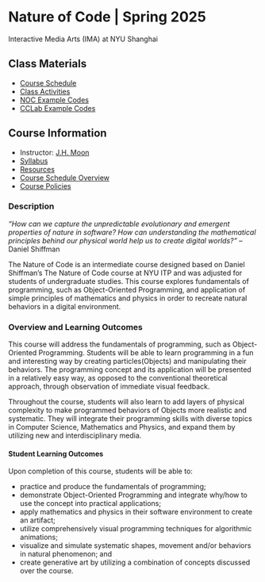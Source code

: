# Nature of Code | Spring 2025

Interactive Media Arts (IMA) at NYU Shanghai

## Class Materials

- [Course Schedule](https://docs.google.com/document/d/1MDHpYCoOG09ujAOl9OF1QPv4Pva4LG7kiY_XPKwryTs/edit?usp=sharing)
- [Class Activities](https://docs.google.com/document/d/1gJToSCRMu63UHz8aldrMLfDnyeRGa7oOqcstTJZoNEw/edit?usp=sharing)
- [NOC Example Codes](https://docs.google.com/document/d/1XXrNkb-zUkC2w2fc-NTL_ITAX9V2IAJN77ujE5Sdg_o/edit?usp=sharing)
- [CCLab Example Codes](https://docs.google.com/document/d/1masmL6N1l2b4Ri0J3toLdc429WmJyn-DZs8urx_yP84/edit?usp=sharing)

## Course Information

- Instructor: [J.H. Moon](mailto:jh.moon@nyu.edu)
- [Syllabus](https://docs.google.com/document/d/1fNX57oIpGL1dCpywXw035ivzZdmToGSTvdMhtscEHoY/edit?usp=sharing)
- [Resources](https://docs.google.com/document/d/1fNX57oIpGL1dCpywXw035ivzZdmToGSTvdMhtscEHoY/edit#bookmark=id.7hn1xbffa92p)
- [Course Schedule Overview](https://docs.google.com/document/d/1fNX57oIpGL1dCpywXw035ivzZdmToGSTvdMhtscEHoY/edit#bookmark=id.y6mbbsoi6t21)
- [Course Policies](https://docs.google.com/document/d/1fNX57oIpGL1dCpywXw035ivzZdmToGSTvdMhtscEHoY/edit#bookmark=id.azhyd49tdw8p)

### Description

_“How can we capture the unpredictable evolutionary and emergent properties of nature in software? How can understanding the mathematical principles behind our physical world help us to create digital worlds?”_ – Daniel Shiffman

The Nature of Code is an intermediate course designed based on Daniel Shiffman’s The Nature of Code course at NYU ITP and was adjusted for students of undergraduate studies. This course explores fundamentals of programming, such as Object-Oriented Programming, and application of simple principles of mathematics and physics in order to recreate natural behaviors in a digital environment.

### Overview and Learning Outcomes

This course will address the fundamentals of programming, such as Object-Oriented Programming. Students will be able to learn programming in a fun and interesting way by creating particles(Objects) and manipulating their behaviors. The programming concept and its application will be presented in a relatively easy way, as opposed to the conventional theoretical approach, through observation of immediate visual feedback.

Throughout the course, students will also learn to add layers of physical complexity to make programmed behaviors of Objects more realistic and systematic. They will integrate their programming skills with diverse topics in Computer Science, Mathematics and Physics, and expand them by utilizing new and interdisciplinary media.

#### Student Learning Outcomes

Upon completion of this course, students will be able to:

- practice and produce the fundamentals of programming;
- demonstrate Object-Oriented Programming and integrate why/how to use the concept into practical applications;
- apply mathematics and physics in their software environment to create an artifact;
- utilize comprehensively visual programming techniques for algorithmic animations;
- visualize and simulate systematic shapes, movement and/or behaviors in natural phenomenon; and
- create generative art by utilizing a combination of concepts discussed over the course.
